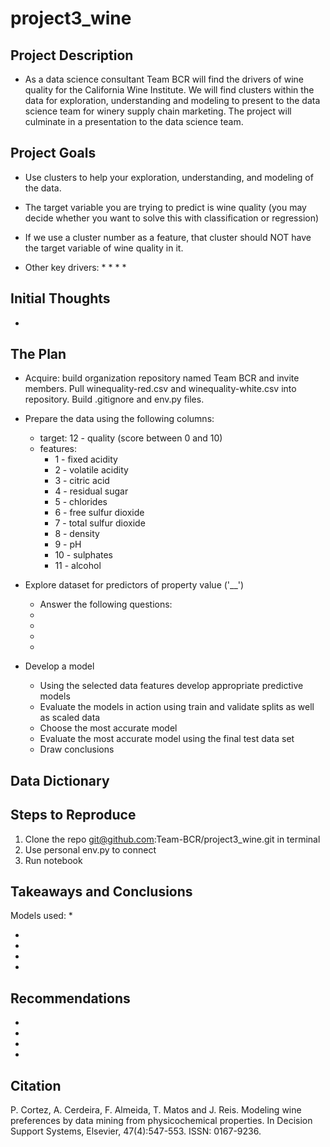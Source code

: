 # project3_wine

## Project Description

* As a data science consultant Team BCR will find the drivers of wine quality for the California Wine Institute. We will find clusters within the data for exploration, understanding and modeling to present to the data science team for winery supply chain marketing. The project will culminate in a presentation to the data science team.

## Project Goals

* Use clusters to help your exploration, understanding, and modeling of the data.

* The target variable you are trying to predict is wine quality (you may decide whether you want to solve this with classification or regression)

* If we use a cluster number as a feature, that cluster should NOT have the target variable of wine quality in it.

* Other key drivers:
    * 
    * 
    * 
    * 
## Initial Thoughts

* 

## The Plan

* Acquire: build organization repository named Team BCR and invite members. Pull winequality-red.csv and winequality-white.csv into repository. Build .gitignore and env.py files.

* Prepare the data using the following columns:
    * target: 12 - quality (score between 0 and 10)
    * features:
        * 1 - fixed acidity
        * 2 - volatile acidity
        * 3 - citric acid
        * 4 - residual sugar
        * 5 - chlorides
        * 6 - free sulfur dioxide
        * 7 - total sulfur dioxide
        * 8 - density
        * 9 - pH
        * 10 - sulphates
        * 11 - alcohol

* Explore dataset for predictors of property value ('__')
    * Answer the following questions:
    * 
    * 
    * 
    * 

* Develop a model
    * Using the selected data features develop appropriate predictive models
    * Evaluate the models in action using train and validate splits as well as scaled data
    * Choose the most accurate model 
    * Evaluate the most accurate model using the final test data set
    * Draw conclusions

## Data Dictionary



## Steps to Reproduce
1) Clone the repo git@github.com:Team-BCR/project3_wine.git in terminal
2) Use personal env.py to connect
3) Run notebook

## Takeaways and Conclusions
Models used:
* 

* 
* 
* 
* 


## Recommendations
* 
* 
* 
* 

## Citation

P. Cortez, A. Cerdeira, F. Almeida, T. Matos and J. Reis.
Modeling wine preferences by data mining from physicochemical properties.
In Decision Support Systems, Elsevier, 47(4):547-553. ISSN: 0167-9236.